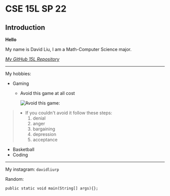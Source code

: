 # CSE 15L SP 22
## Introduction

**Hello**

My name is David Liu, I am a Math-Computer Science major.

*[My GitHub 15L Repository](https://github.com/shootingdarts/cse15l-lab-reports)*

---

My hobbies:
* Gaming
  * Avoid this game at all cost 
  
    ![**Avoid this game**:](https://pentagram-production.imgix.net/cc7fa9e7-bf44-4438-a132-6df2b9664660/EMO_LOL_02.jpg?rect=0%2C0%2C1440%2C1512&w=640&crop=1&fm=jpg&q=70&auto=format&fit=crop&h=672)
>    *  If you couldn't avoid it follow these steps:
>        1. denial
>        2. anger
>        3. bargaining
>        4. depression
>        5. acceptance
* Basketball
* Coding

---

My instagram: `davidliurp`

Random:

```
public static void main(String[] args){};
```
